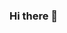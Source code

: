 ### Hi there 👋

<!--
**tatticoder/tatticoder** is a ✨ _special_ ✨ repository because its `README.md` (this file) appears on your GitHub profile.

Here are some ideas to get you started:

- 🔭 I’m currently working on my startup website which provides website building and hosting services to others.
- 🌱 I’m currently learning Node Js and R programming.
- 👯 I’m looking to collaborate on some creative open source project.
- 🤔 I’m looking for help with creating a mail server at my home.
- 💬 Ask me about my desire to give back to community by solving probblems
- 📫 How to reach me: https://sicarius.in
- 😄 Pronouns: learner, curious, challenging
- ⚡ Fun fact: some small fishes swim inside jelly fish 
-->
